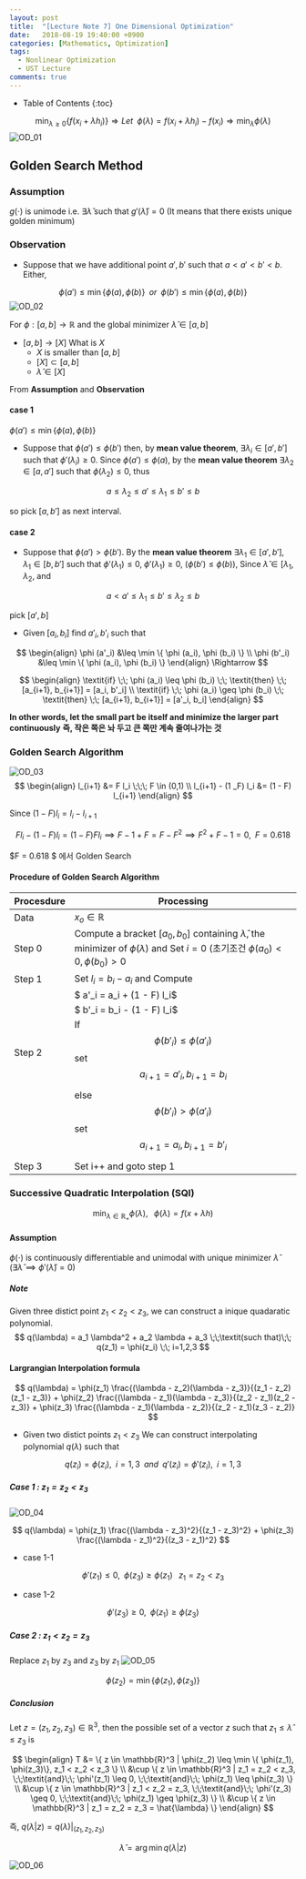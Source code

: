 ```yaml
---
layout: post
title:  "[Lecture Note 7] One Dimensional Optimization"
date:   2018-08-19 19:40:00 +0900
categories: [Mathematics, Optimization]
tags:
  - Nonlinear Optimization
  - UST Lecture
comments: true
---
```


* Table of Contents
{:toc}

$$
\min_{\lambda \geq 0} \{f(x_i + \lambda h_i) \} \Rightarrow \textit{Let} \;\; \phi(\lambda)= f(x_i + \lambda h_i) - f(x_i) \Rightarrow \min_{\lambda} \phi(\lambda)
$$
![OD_01](http://jnwhome.iptime.org/img/Nonlinear_Optimization/od_01.png)
## Golden Search Method 
### Assumption
$g(\cdot)$ is unimode i.e. $\exists \hat{\lambda}$ such that $g'(\hat{\lambda}) = 0$ (It means that there exists unique golden minimum)

### Observation
- Suppose that we have additional point $a', b'$ such that $a < a' < b' < b$. Either,

$$
\phi(a') \leq \min \{ \phi(a), \phi(b) \} \;\;\textit{or}\;\;\phi(b') \leq \min \{ \phi(a), \phi(b) \}
$$
![OD_02](http://jnwhome.iptime.org/img/Nonlinear_Optimization/od_02.png)

For $\phi:[a, b] \rightarrow \mathbb{R}$ and the global minimizer $\hat{\lambda} \in [a,b]$ 
- $[a, b] \rightarrow [X]$ What is $X$
   - $X$ is smaller than $[a, b]$
   - $[X] \subset [a, b]$
   - $\hat{\lambda} \in [X]$

From **Assumption** and **Observation**
#### case 1
$\phi(a') \leq \min \{ \phi(a), \phi(b)\}$
- Suppose that $\phi(a') \leq \phi(b')$ then, by **mean value theorem**, $\exists \lambda_i \in [a', b']$ such that $\phi'(\lambda_i) \geq 0$. Since $\phi(a') \leq \phi(a)$, by the **mean value theorem** $\exists \lambda_2 \in [a, a']$ such that $\phi(\lambda_2) \leq 0$, thus 

$$
a \leq \lambda_2 \leq a' \leq \lambda_1 \leq b' \leq b
$$

so pick $[a, b']$ as next interval.

#### case 2
- Suppose that $\phi(a') > \phi(b')$. By the **mean value theorem** $\exists \lambda_1 \in [a', b'], \; \lambda_1 \in [b, b']$ such that $\phi'(\lambda_1) \leq 0, \; \phi'(\lambda_1) \geq 0$, ($\phi(b') \leq  \phi(b)$), Since $\hat{\lambda} \in [\lambda_1, \lambda_2$, and 

$$
a < a' \leq \lambda_1 \leq b' \leq \lambda_2 \leq b
$$

pick $[a', b]$

- Given $[a_i, b_i]$ find $a'_i, b'_i$ such that

$$
\begin{align}
\phi (a'_i) &\leq \min \{ \phi (a_i), \phi (b_i) \} \\
\phi (b'_i) &\leq \min \{ \phi (a_i), \phi (b_i) \}
\end{align}
\Rightarrow
$$

$$
\begin{align}
\textit{if} \;\; \phi (a_i) \leq \phi (b_i) \;\; \textit{then} \;\; [a_{i+1}, b_{i+1}] = [a_i, b'_i] \\
\textit{if} \;\; \phi (a_i) \geq \phi (b_i) \;\; \textit{then} \;\; [a_{i+1}, b_{i+1}] = [a'_i, b_i]
\end{align}
$$

**In other words, let the small part be itself and minimize the larger part continuously**
**즉, 작은 쪽은 놔 두고 큰 쪽만 계속 줄여나가는 것**

### Golden Search Algorithm
![OD_03](http://jnwhome.iptime.org/img/Nonlinear_Optimization/od_03.png)
$$
\begin{align}
l_{i+1} &= F l_i \;\;\; F \in (0,1) \\
l_{i+1} - (1 _F) l_i &= (1 - F) l_{i+1}
\end{align}
$$

Since $(1 - F) l_i = l_i - l_{i+1}$ 

$$
F l_i - (1-F) l_i = (1-F)F l_i \implies F - 1 + F = F - F^2 \implies F^2 + F - 1 =0, \;\; F = 0.618 
$$

$F = 0.618 $ 에서 Golden Search 

#### Procedure of Golden Search Algorithm

| Procesdure | Processing|
|---|---|
| Data | $x_o \in \mathbb{R}$ |
| Step 0 | Compute a bracket $[a_0, b_0]$ containing $\hat{\lambda}$, the minimizer of $\phi(\lambda)$ and Set $i=0$ (초기조건 $\phi(a_0) < 0, \phi(b_0) > 0$|
| Step 1 | Set $l_i = b_i - a_i$ and Compute |
|        | $ a'_i = a_i + (1 - F) l_i$ |
|        | $ b'_i = b_i - (1 - F) l_i$ |
| Step 2 | If $$\phi(b'_i) \leq \phi(a'_i)$$ set $$a_{i+1} = a'_i, b_{i+1} = b_i$$ |
|        | else $$\phi(b'_i) > \phi(a'_i)$$ set $$a_{i+1} = a_i, b_{i+1} = b'_i$$ |
| Step 3 | Set i++ and goto step 1 |


### Successive Quadratic Interpolation (SQI)

$$
\min_{\lambda \in \mathbb{R}_{+}} \phi(\lambda), \;\;\; \phi(\lambda) = f(x + \lambda h)
$$

#### Assumption
$\phi(\cdot)$ is continuously differentiable and unimodal with unique minimizer $\hat{\lambda}$  ($\exists \hat{\lambda} \implies \phi'(\hat{\lambda}) = 0$)

##### Note
Given three distict point $z_1 < z_2 < z_3$, we can construct a inique quadaratic polynomial.
$$
q(\lambda) = a_1 \lambda^2 + a_2 \lambda + a_3 \;\;\textit(such that)\;\; q(z_1) = \phi(z_i) \;\; i=1,2,3
$$

#### Largrangian Interpolation formula

$$
q(\lambda) = \phi(z_1) \frac{(\lambda - z_2)(\lambda - z_3)}{(z_1 - z_2)(z_1 - z_3)} + \phi(z_2) \frac{(\lambda - z_1)(\lambda - z_3)}{(z_2 - z_1)(z_2 - z_3)} + \phi(z_3) \frac{(\lambda - z_1)(\lambda - z_2)}{(z_2 - z_1)(z_3 - z_2)}
$$

- Given two distict points $z_1 < z_3$
We can construct interpolating polynomial $q(\lambda)$ such that

$$
q(z_i) = \phi(z_i), \;\; i=1,3 \;\;\textit{and}\;\; q'(z_i) = \phi'(z_i), \;\; i=1,3
$$

##### Case 1 : $z_1 = z_2 < z_3$
![OD_04](http://jnwhome.iptime.org/img/Nonlinear_Optimization/od_04.png)

$$
q(\lambda) = \phi(z_1) \frac{(\lambda - z_3)^2}{(z_1 - z_3)^2} + \phi(z_3) \frac{(\lambda - z_1)^2}{(z_3 - z_1)^2}
$$

- case 1-1

$$
\phi'(z_1) \leq 0, \;\; \phi(z_3) \geq \phi(z_1) \;\;\; z_1 = z_2 < z_3
$$

- case 1-2

$$
\phi'(z_3) \geq 0, \;\; \phi(z_1) \geq \phi(z_3) 
$$

##### Case 2 : $z_1 < z_2 = z_3$
Replace $z_1$ by $z_3$ and $z_3$ by $z_1​$
![OD_05](http://jnwhome.iptime.org/img/Nonlinear_Optimization/od_05.png)

$$
\phi(z_2) = \min \{ \phi(z_1), \phi(z_3) \}
$$

##### Conclusion
Let $z = (z_1, z_2, z_3) \in \mathbb{R}^3$, then the possible set of a vector $z$ such that $z_1 \leq \hat{\lambda} \leq z_3$ is 

$$
\begin{align}
T &= \{ z \in \mathbb{R}^3 | \phi(z_2) \leq \min \{ \phi(z_1), \phi(z_3)\}, z_1 < z_2 < z_3 \} \\
  &\cup \{ z \in \mathbb{R}^3 | z_1 = z_2 < z_3, \;\;\textit{and}\;\; \phi'(z_1) \leq 0, \;\;\textit{and}\;\; \phi(z_1) \leq \phi(z_3) \} \\
  &\cup \{ z \in \mathbb{R}^3 | z_1 < z_2 = z_3, \;\;\textit{and}\;\; \phi'(z_3) \geq 0, \;\;\textit{and}\;\; \phi(z_1) \geq \phi(z_3) \} \\
  &\cup \{ z \in \mathbb{R}^3 | z_1 = z_2 = z_3 = \hat{\lambda} \}
\end{align}
$$

즉, $q(\lambda|z) = q(\lambda)|_{(z_1, z_2, z_3)}$

$$
\hat{\lambda} = \arg \min q(\lambda|z)
$$

![OD_06](http://jnwhome.iptime.org/img/Nonlinear_Optimization/od_06.png)